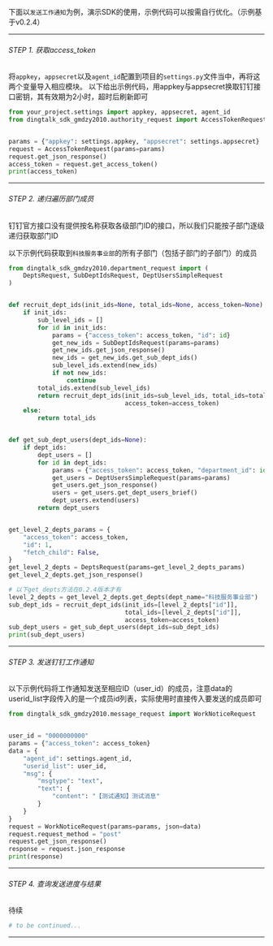 下面以`发送工作通知`为例，演示SDK的使用，示例代码可以按需自行优化。（示例基于v0.2.4）

-------------------------------------------------------------------------------

###### STEP 1. 获取access_token
将`appkey`，`appsecret`以及`agent_id`配置到项目的`settings.py`文件当中，再将这两个变量导入相应模块。
以下给出示例代码，用appkey与appsecret换取钉钉接口密钥，其有效期为2小时，超时后刷新即可
```python
from your_project.settings import appkey, appsecret, agent_id
from dingtalk_sdk_gmdzy2010.authority_request import AccessTokenRequest


params = {"appkey": settings.appkey, "appsecret": settings.appsecret}
request = AccessTokenRequest(params=params)
request.get_json_response()
access_token = request.get_access_token()
print(access_token)
```
-------------------------------------------------------------------------------

###### STEP 2. 递归遍历部门成员
钉钉官方接口没有提供按名称获取各级部门ID的接口，所以我们只能按子部门逐级递归获取部门ID   

以下示例代码获取到`科技服务事业部`的所有子部门（包括子部门的子部门）的成员
```python
from dingtalk_sdk_gmdzy2010.department_request import (
    DeptsRequest, SubDeptIdsRequest, DeptUsersSimpleRequest
)


def recruit_dept_ids(init_ids=None, total_ids=None, access_token=None):
    if init_ids:
        sub_level_ids = []
        for id in init_ids:
            params = {"access_token": access_token, "id": id}
            get_new_ids = SubDeptIdsRequest(params=params)
            get_new_ids.get_json_response()
            new_ids = get_new_ids.get_sub_dept_ids()
            sub_level_ids.extend(new_ids)
            if not new_ids:
                continue
        total_ids.extend(sub_level_ids)
        return recruit_dept_ids(init_ids=sub_level_ids, total_ids=total_ids,
                                access_token=access_token)
    else:
        return total_ids


def get_sub_dept_users(dept_ids=None):
    if dept_ids:
        dept_users = []
        for id in dept_ids:
            params = {"access_token": access_token, "department_id": id}
            get_users = DeptUsersSimpleRequest(params=params)
            get_users.get_json_response()
            users = get_users.get_dept_users_brief()
            dept_users.extend(users)
        return dept_users


get_level_2_depts_params = {
    "access_token": access_token,
    "id": 1,
    "fetch_child": False,
}
get_level_2_depts = DeptsRequest(params=get_level_2_depts_params)
get_level_2_depts.get_json_response()

# 以下get_depts方法在0.2.4版本才有
level_2_depts = get_level_2_depts.get_depts(dept_name="科技服务事业部")
sub_dept_ids = recruit_dept_ids(init_ids=[level_2_depts["id"]],
                                total_ids=[level_2_depts["id"]],
                                access_token=access_token)
sub_dept_users = get_sub_dept_users(dept_ids=sub_dept_ids)
print(sub_dept_users)
```
-------------------------------------------------------------------------------

###### STEP 3. 发送钉钉工作通知

以下示例代码将工作通知发送至相应ID（user_id）的成员，注意data的userid_list字段传入的是一个成员id列表，实际使用时直接传入要发送的成员即可

```python
from dingtalk_sdk_gmdzy2010.message_request import WorkNoticeRequest


user_id = "0000000000"
params = {"access_token": access_token}
data = {
    "agent_id": settings.agent_id,
    "userid_list": user_id,
    "msg": {
        "msgtype": "text",
        "text": {
            "content": "【测试通知】测试消息"
        }
    }
}
request = WorkNoticeRequest(params=params, json=data)
request.request_method = "post"
request.get_json_response()
response = request.json_response
print(response)
```
-------------------------------------------------------------------------------

###### STEP 4. 查询发送进度与结果
待续

```python
# to be continued...

```

-------------------------------------------------------------------------------


